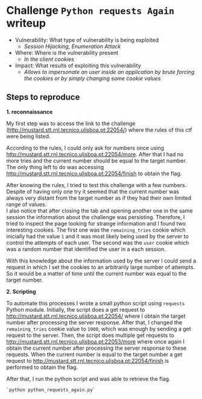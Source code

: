 # Challenge `Python requests Again` writeup

- Vulnerability: What type of vulnerability is being exploited
  - _Session Hijacking, Enumeration Attack_
- Where: Where is the vulnerability present
  - _In the client cookies_
- Impact: What results of exploiting this vulnerability
  - _Allows to impersonate an user inside an application by brute forcing the cookies or by simply changing some cookie values_

## Steps to reproduce

**1. reconnaissance** 

My first step was to access the link to the challenge (http://mustard.stt.rnl.tecnico.ulisboa.pt:22054/) where the rules of this ctf were being listed. 

According to the rules, I could only ask for numbers once using http://mustard.stt.rnl.tecnico.ulisboa.pt:22054/more. After that I had no more tries and the current number should be equal to the target number. The only thing left to do was accessing http://mustard.stt.rnl.tecnico.ulisboa.pt:22054/finish to obtain the flag. 

After knowing the rules, I tried to test this challenge with a few numbers. Despite of having only one try it seemed that the current number was always very distant from the target number as if they had their own limited range of values.   
I also notice that after closing the tab and opening another one in the same session the information about the challenge was persisting. Therefore, I tried to inspect the page looking for strange information and I found two interesting cookies. The first one was the `remaining_tries` cookie which inicially had the value `1` and it was most likely being used by the server to control the attempts of each user. The second was the `user` cookie which was a random number that identified the user in a each session.

With this knowledge about the information used by the server I could send a request in which I set the cookies to an arbitrarily large number of attempts. So it would be a matter of time until the current number was equal to the target number.


**2. Scripting**

To automate this processes I wrote a small python script using `requests` Python module. 
Initially, the script does a get request to http://mustard.stt.rnl.tecnico.ulisboa.pt:22054/ where I obtain the target number after processing the server response. After that, I changed the `remaining_tries` cookie value to `1000`, which was enough by sending a get request to the server. Then, the script does multiple get requests to http://mustard.stt.rnl.tecnico.ulisboa.pt:22053/more where once again I obtain the current number after processing the server response to these requests. When the current number is equal to the target number a get request to http://mustard.stt.rnl.tecnico.ulisboa.pt:22054/finish is performed to obtain the flag.

After that, I run the python script and was able to retrieve the flag.

	`python python_requests_again.py`
